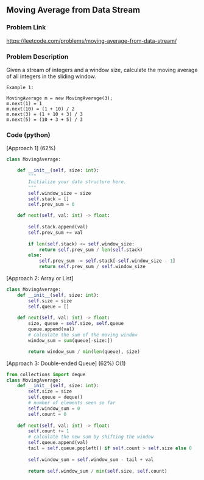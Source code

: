 ## Moving Average from Data Stream

### Problem Link

https://leetcode.com/problems/moving-average-from-data-stream/

### Problem Description 

Given a stream of integers and a window size, calculate the moving average of all integers in the sliding window.

```
Example 1:

MovingAverage m = new MovingAverage(3);
m.next(1) = 1
m.next(10) = (1 + 10) / 2
m.next(3) = (1 + 10 + 3) / 3
m.next(5) = (10 + 3 + 5) / 3

```

### Code (python)

[Approach 1] (62%) 

```python
class MovingAverage:

    def __init__(self, size: int):
        """
        Initialize your data structure here.
        """
        self.window_size = size
        self.stack = []
        self.prev_sum = 0

    def next(self, val: int) -> float:
        
        self.stack.append(val)
        self.prev_sum += val
        
        if len(self.stack) <= self.window_size:
            return self.prev_sum / len(self.stack)
        else:
            self.prev_sum -= self.stack[-self.window_size - 1]
            return self.prev_sum / self.window_size
```

[Approach 2: Array or List]

```python
class MovingAverage:
    def __init__(self, size: int):
        self.size = size
        self.queue = []
        
    def next(self, val: int) -> float:
        size, queue = self.size, self.queue
        queue.append(val)
        # calculate the sum of the moving window
        window_sum = sum(queue[-size:])

        return window_sum / min(len(queue), size)
```

[Approach 3: Double-ended Queue]  (62%) O(1)

```python
from collections import deque
class MovingAverage:
    def __init__(self, size: int):
        self.size = size
        self.queue = deque()
        # number of elements seen so far
        self.window_sum = 0
        self.count = 0
    
    def next(self, val: int) -> float:
        self.count += 1
        # calculate the new sum by shifting the window
        self.queue.append(val)
        tail = self.queue.popleft() if self.count > self.size else 0
        
        self.window_sum = self.window_sum - tail + val
        
        return self.window_sum / min(self.size, self.count)
```